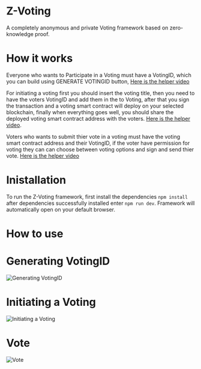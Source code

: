 # Z-Voting
A completely anonymous and private Voting framework based on zero-knowledge proof.

# How it works
Everyone who wants to Participate in a Voting must have a VotingID, which you can build using GENERATE VOTINGID button, [Here is the helper video](https://github.com/AMIRKHANEF/ZK-Gasless-Voting/blob/main/README.md#how-to-use)

For initiating a voting first you should insert the voting title, then you need to have the voters VotingID and add them in the to Voting, after that you sign the transaction and a voting smart contract will deploy on your selected blockchain, finally when everything goes well, you should share the deployed voting smart contract address with the voters. [Here is the helper video](https://github.com/AMIRKHANEF/ZK-Gasless-Voting/blob/main/README.md#how-to-use).

Voters who wants to submit thier vote in a voting must have the voting smart contract address and their VotingID, if the voter have permission for voting they can can choose between voting options and sign and send thier vote. [Here is the helper video](https://github.com/AMIRKHANEF/ZK-Gasless-Voting/blob/main/README.md#how-to-use)

# Inistallation
To run the Z-Voting framework, first install the dependencies `npm install` after dependencies successfully installed enter `npm run dev`.
Framework will automatically open on your default browser.

# How to use
# Generating VotingID
![Generating VotingID](https://github.com/AMIRKHANEF/ZK-Gasless-Voting/blob/751fabdf7d9d1fa1fc620c39cc69d23247d9eab7/gifs/generateVotingID.gif)

# Initiating a Voting
![Initiating a Voting](https://github.com/AMIRKHANEF/ZK-Gasless-Voting/blob/3a2f5ff58762035f6f7a0346dabe1eed7197d94c/gifs/InitiateVoting.gif)

# Vote
![Vote](https://github.com/AMIRKHANEF/ZK-Gasless-Voting/blob/751fabdf7d9d1fa1fc620c39cc69d23247d9eab7/gifs/Vote.gif)

